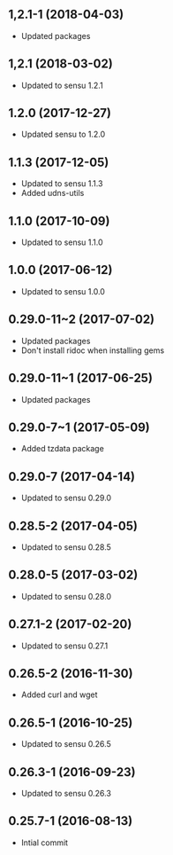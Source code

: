 ## 1,2.1-1 (2018-04-03)

* Updated packages

## 1,2.1 (2018-03-02)

* Updated to sensu 1.2.1

## 1.2.0 (2017-12-27)

* Updated sensu to 1.2.0

## 1.1.3 (2017-12-05)

* Updated to sensu 1.1.3
* Added udns-utils

## 1.1.0 (2017-10-09)

* Updated to sensu 1.1.0

## 1.0.0 (2017-06-12)

* Updated to sensu 1.0.0

## 0.29.0-11~2 (2017-07-02)

* Updated packages
* Don't install ridoc when installing gems

## 0.29.0-11~1 (2017-06-25)

* Updated packages

## 0.29.0-7~1 (2017-05-09)

* Added tzdata package

## 0.29.0-7 (2017-04-14)

* Updated to sensu 0.29.0

## 0.28.5-2 (2017-04-05)

* Updated to sensu 0.28.5

## 0.28.0-5 (2017-03-02)

* Updated to sensu 0.28.0

## 0.27.1-2 (2017-02-20)

* Updated to sensu 0.27.1

## 0.26.5-2 (2016-11-30)

* Added curl and wget

## 0.26.5-1 (2016-10-25)

* Updated to sensu 0.26.5

## 0.26.3-1 (2016-09-23)

* Updated to sensu 0.26.3

## 0.25.7-1 (2016-08-13) 

* Intial commit
